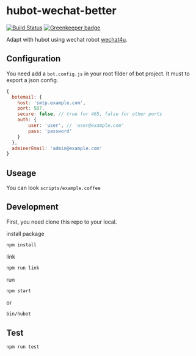 # hubot-wechat-better

[![Build Status](https://travis-ci.org/loveonelong/hubot-wechat-better.svg?branch=master)](https://travis-ci.org/loveonelong/hubot-wechat-better) [![Greenkeeper badge](https://badges.greenkeeper.io/loveonelong/hubot-wechat-better.svg)](https://greenkeeper.io/)

Adapt with hubot using wechat robot [wechat4u](https://github.com/nodeWechat/wechat4u).

## Configuration

You need add a `bot.config.js` in your root filder of bot project. It must to export a json config.

```javascript
{
  botemail: {
    host: 'smtp.example.com',
    port: 587,
    secure: false, // true for 465, false for other ports
    auth: {
        user: 'user', // 'user@example.com'
        pass: 'password'
    }
  },
  adminerEmail: 'admin@example.com'
}
```

## Useage

You can look `scripts/example.coffee`

## Development

First, you need clone this repo to your local.

install package

```bash
npm install
```

link

```bash
npm run link
```

run

```bash
npm start
```

or

```bash
bin/hubot
```

## Test

```bash
npm run test
```
